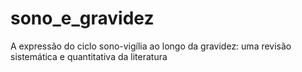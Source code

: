 # sono_e_gravidez
A expressão do ciclo sono-vigília ao longo da gravidez:  uma revisão sistemática e quantitativa da literatura
